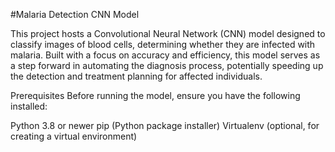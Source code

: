 #Malaria Detection CNN Model

This project hosts a Convolutional Neural Network (CNN) model designed to classify images of blood cells, 
determining whether they are infected with malaria. Built with a focus on accuracy and efficiency, 
this model serves as a step forward in automating the diagnosis process, potentially speeding up the detection 
and treatment planning for affected individuals.

Prerequisites
Before running the model, ensure you have the following installed:

Python 3.8 or newer
pip (Python package installer)
Virtualenv (optional, for creating a virtual environment)
